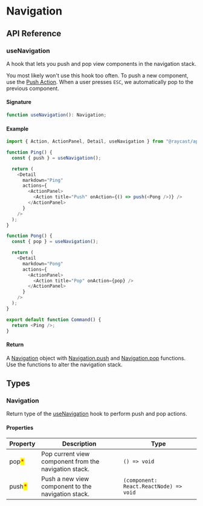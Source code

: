 # Navigation

## API Reference

### useNavigation

A hook that lets you push and pop view components in the navigation stack.

You most likely won't use this hook too often. To push a new component, use the [Push Action](actions.md#action.push). When a user presses `ESC`, we automatically pop to the previous component.

#### Signature

```typescript
function useNavigation(): Navigation;
```

#### Example

```typescript
import { Action, ActionPanel, Detail, useNavigation } from "@raycast/api";

function Ping() {
  const { push } = useNavigation();

  return (
    <Detail
      markdown="Ping"
      actions={
        <ActionPanel>
          <Action title="Push" onAction={() => push(<Pong />)} />
        </ActionPanel>
      }
    />
  );
}

function Pong() {
  const { pop } = useNavigation();

  return (
    <Detail
      markdown="Pong"
      actions={
        <ActionPanel>
          <Action title="Pop" onAction={pop} />
        </ActionPanel>
      }
    />
  );
}

export default function Command() {
  return <Ping />;
}
```

#### Return

A [Navigation](navigation.md#navigation) object with [Navigation.push](navigation.md#navigation) and [Navigation.pop](navigation.md#navigation) functions. Use the functions to alter the navigation stack.

## Types

### Navigation

Return type of the [useNavigation](navigation.md#usenavigation) hook to perform push and pop actions.

#### Properties

| Property                               | Description                                           | Type                                   |
| -------------------------------------- | ----------------------------------------------------- | -------------------------------------- |
| pop<mark style="color:red;">\*</mark>  | Pop current view component from the navigation stack. | `() => void`                           |
| push<mark style="color:red;">\*</mark> | Push a new view component to the navigation stack.    | `(component: React.ReactNode) => void` |

